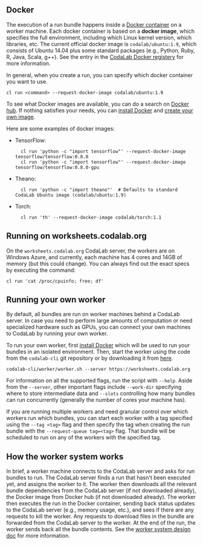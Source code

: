## Docker

The execution of a run bundle happens inside a [Docker
container](https://www.docker.com) on a worker machine.
Each docker container is based on a **docker image**,
which specifies the full environment, including which Linux kernel
version, which libraries, etc.
The current official docker image is `codalab/ubuntu:1.9`, which consists of
Ubuntu 14.04 plus some standard packages (e.g., Python, Ruby, R, Java, Scala, g++).
See the entry in the [CodaLab Docker
registery](https://registry.hub.docker.com/u/codalab/ubuntu/) for more
information.

In general, when you create a run, you can specify which docker container you want to use.

    cl run <command> --request-docker-image codalab/ubuntu:1.9

To see what Docker images are available, you can do a search on [Docker
hub](https://hub.docker.com).  If nothing satisfies your needs, you can
[install Docker](Installing-Docker) and [create your own
image](Creating-Docker-Images).

Here are some examples of docker images:

- TensorFlow:

        cl run 'python -c "import tensorflow"' --request-docker-image tensorflow/tensorflow:0.8.0
        cl run 'python -c "import tensorflow"' --request-docker-image tensorflow/tensorflow:0.8.0-gpu

- Theano:

        cl run 'python -c "import theano"'  # Defaults to standard CodaLab Ubuntu image (codalab/ubuntu:1.9)

- Torch:

        cl run 'th' --request-docker-image codalab/torch:1.1

## Running on worksheets.codalab.org

On the `worksheets.codalab.org` CodaLab server, the workers are on Windows
Azure, and currently, each machine has 4 cores and 14GB of memory (but this
could change).  You can always find out the exact specs by executing the command:

    cl run 'cat /proc/cpuinfo; free; df'

## Running your own worker

By default, all bundles are run on worker machines behind a CodaLab server.  In
case you need to perform large amounts of computation or need specialized
hardware such as GPUs, you can connect your own machines to CodaLab by
running your own worker.

To run your own worker, first [install Docker](Installing-Docker) which will be
used to run your bundles in an isolated environment. Then, start the worker
using the code from the `codalab-cli` git repository or by downloading it from
[here](https://worksheets.codalab.org/rest/worker/code.tar.gz).

    codalab-cli/worker/worker.sh --server https://worksheets.codalab.org

For information on all the supported flags, run the script with `--help`. Aside
from the `--server`, other important flags include `--work-dir`
specifying where to store intermediate data and `--slots` controlling how many
bundles can run concurrently (generally the number of cores your machine has).

If you are running multiple workers and need granular control over which
workers run which bundles, you can start each worker with a tag specified using
the `--tag <tag>` flag and then specify the tag when creating the run bundle
with the `--request-queue tag=<tag>` flag. That bundle will be scheduled to run
on any of the workers with the specified tag.

## How the worker system works

In brief, a worker machine connects to the CodaLab server and asks for run
bundles to run.  The CodaLab server finds a run that hasn't been executed yet,
and assigns the worker to it.  The worker then downloads all the relevant
bundle dependencies from the CodaLab server (if not downloaded already), the
Docker image from Docker hub (if not downloaded already).  The worker then
executes the run in the Docker container, sending back status updates to the
CodaLab server (e.g., memory usage, etc.), and sees if there are any requests
to kill the worker.  Any requests to download files in the bundle are forwarded
from the CodaLab server to the worker.  At the end of the run, the worker sends
back all the bundle contents.  See the [worker system design
doc](worker-design.pdf) for more information.
